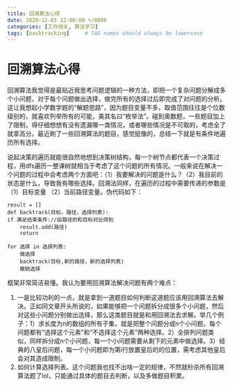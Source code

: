 ```yaml
---
title: 回溯算法心得
date: 2020-12-01 12:00:00 +/0800
categories: [工作相关, 算法学习]
tags: [backtracking]     # TAG names should always be lowercase
---
```


# 回溯算法心得

回溯算法我觉得是最贴近我思考问题逻辑的一种方法，即把一个复杂问题分解成多个小问题，对于每个问题做出选择，做完所有的选择过后即完成了对问题的分析。这让我想起小学数学题的“解题思路”，因为题目变量不多，取值范围往往是个位数级别的，就喜欢列举所有的可能，美其名曰“枚举法”。碰到奥数题，一些题目加上了限制，得仔细想想有没有遗漏哪一类情况，或者哪些情况是不可取的，考虑全了就拿高分。最近刷了一些回溯算法的题目，感觉挺像的，总结一下就是有条件地遍历所有选择。

说起决策的遍历就能很自然地想到决策树结构，每一个树节点都代表一个决策过程，用dfs遍历一整课树就相当于考虑了这个问题的所有情况。一般来说在解决一个问题的过程中会考虑两个方面吧：（1）我要解决的问题是什么？（2）我目前的状态是什么，导致我有哪些选择。回溯法同样，在遍历的过程中需要传递的参数是（1）目标变量 （2）当前路径变量。伪代码如下：

    result = []
    def backtrack(目标，路径，选择列表):
    if 满足结束条件://由路径的和目标对比得到
        result.add(路径)
        return

    for 选择 in 选择列表:
        做选择
        backtrack(目标,新的路径，新的选择列表)
        撤销选择

框架非常简洁易懂。我认为要用回溯算法解决问题有两个难点：
1. 一是比较功利的一点，就是拿到一道题目如何判断这道题应该用回溯算法去解决。正如同文章开头所说的，如果能够把一个问题拆分成很多个小问题，然后对这些小问题分别做出选择，那么这类题目就是和用回溯法去求解。举几个例子：1）求长度为n的数组的所有子集，就是把整个问题分成n个小问题，每个问题都有“选择这个元素”和“不选择这个元素”两种选择。2）全排列问题类似，同样拆分成n个小问题，每一个小问题需要从剩下的元素中做选择。3）经典的八皇后问题，每一个小问题即为第i行放置皇后的的位置，需考虑其他皇后会对其造成限制。
2. 如何计算选择列表。这个问题我也找不出啥一定的规律，不然就秒杀所有回溯算法题了lol，只能通过具体的题目去判断，以及多做题目积累。